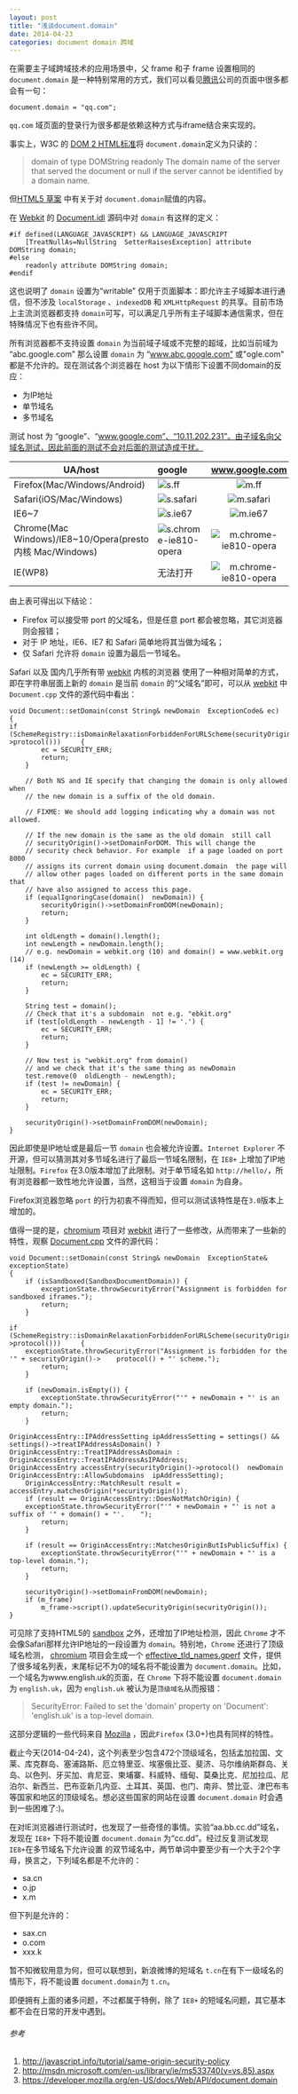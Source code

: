 ```yaml
---
layout: post
title: "浅谈document.domain"
date: 2014-04-23
categories: document domain 跨域
---
```


在需要主子域跨域技术的应用场景中，父 frame 和子 frame 设置相同的 `document.domain` 是一种特别常用的方式，我们可以看见[腾讯](http://www.qq.com)公司的页面中很多都会有一句：

    document.domain = "qq.com";

`qq.com` 域页面的登录行为很多都是依赖这种方式与iframe结合来实现的。


事实上，W3C 的 [DOM 2 HTML标准](http://www.w3.org/TR/2003/REC-DOM-Level-2-HTML-20030109/html.html#ID-2250147)将 `document.domain`定义为只读的：

>domain of type DOMString  readonly
>The domain name of the server that served the document  or null if the server cannot be identified by a domain name.

但[HTML5 草案](http://www.whatwg.org/specs/web-apps/current-work/multipage/origin-0.html#relaxing-the-same-origin-restriction) 中有关于对 `document.domain`赋值的内容。

在 [Webkit](http://www.webkit.org) 的 [Document.idl](https://code.google.com/p/chromium/codesearch#chromium/src/third_party/WebKit/Source/core/dom/Document.idl) 源码中对 `domain` 有这样的定义：

    #if defined(LANGUAGE_JAVASCRIPT) && LANGUAGE_JAVASCRIPT
        [TreatNullAs=NullString  SetterRaisesException] attribute DOMString domain;
    #else
        readonly attribute DOMString domain;
    #endif

这也说明了 `domain` 设置为“writable” 仅用于页面脚本：即允许主子域脚本进行通信，但不涉及 `localStorage` 、`indexedDB` 和 `XMLHttpRequest` 的共享。目前市场上主流浏览器都支持 `domain`可写，可以满足几乎所有主子域脚本通信需求，但在特殊情况下也有些许不同。

所有浏览器都不支持设置 `domain` 为当前域子域或不完整的超域，比如当前域为 “abc.google.com”  那么设置 `domain` 为 “www.abc.google.com” 或"ogle.com" 都是不允许的。现在测试各个浏览器在 host 为以下情形下设置不同domain的反应：

 - 为IP地址
 - 单节域名
 - 多节域名

测试 host 为 “google”、“www.google.com”、“10.11.202.231”。由子域名向父域名测试，因此前面的测试不会对后面的测试造成干扰。


|UA/host|google|www.google.com|10.11.202.231|
|---|:---|:---:|---:|
|Firefox(Mac/Windows/Android)|![s.ff](/images/domain/s.ff.jpg)|![m.ff](/images/domain/m.ff.jpg)|![ip.ff](/images/domain/ip.ff.jpg)|
|Safari(iOS/Mac/Windows)|![s.safari](/images/domain/s.ie8.jpg)|![m.safari](/images/domain/m.ie6.jpg)|![ip.safari](/images/domain/ip.safari.jpg)|
|IE6~7|![s.ie67](/images/domain/s.ie8.jpg)|![m.ie67](/images/domain/m.ie6.jpg)|![ip.ie67](/images/domain/ip.ie6.jpg)|
|Chrome(Mac Windows)/IE8~10/Opera(presto内核 Mac/Windows)|![s.chrome-ie810-opera](/images/domain/s.ie8.jpg)|![m.chrome-ie810-opera](/images/domain/m.ie6.jpg)|![ip.chrome-ie810-opera](/images/domain/ip.ie8.jpg)|
|IE(WP8)|无法打开|![m.chrome-ie810-opera](/images/domain/m.ie6.jpg)|![ip.chrome-ie810-opera](/images/domain/ip.ie8.jpg)|

由上表可得出以下结论：
 - Firefox 可以接受带 port 的父域名，但是任意 port 都会被忽略，其它浏览器则会报错；
 - 对于 IP 地址，IE6、IE7 和 Safari 简单地将其当做为域名；
 - 仅 Safari 允许将 `domain` 设置为最后一节域名。

 Safari 以及 国内几乎所有带 [webkit](http://www.webkit.org) 内核的浏览器 使用了一种相对简单的方式，即在字符串层面上新的 `domain` 是当前 `domain` 的“父域名”即可，可以从 [webkit](http://www.webkit.org) 中 `Document.cpp` 文件的源代码中看出：
    

    void Document::setDomain(const String& newDomain  ExceptionCode& ec)
    {
    if (SchemeRegistry::isDomainRelaxationForbiddenForURLScheme(securityOrigin()->protocol()))     {
            ec = SECURITY_ERR;
            return;
        }
    
        // Both NS and IE specify that changing the domain is only allowed when
        // the new domain is a suffix of the old domain.
    
        // FIXME: We should add logging indicating why a domain was not allowed.
    
        // If the new domain is the same as the old domain  still call
        // securityOrigin()->setDomainForDOM. This will change the
        // security check behavior. For example  if a page loaded on port 8000
        // assigns its current domain using document.domain  the page will
        // allow other pages loaded on different ports in the same domain that
        // have also assigned to access this page.
        if (equalIgnoringCase(domain()  newDomain)) {
            securityOrigin()->setDomainFromDOM(newDomain);
            return;
        }
    
        int oldLength = domain().length();
        int newLength = newDomain.length();
        // e.g. newDomain = webkit.org (10) and domain() = www.webkit.org (14)
        if (newLength >= oldLength) {
            ec = SECURITY_ERR;
            return;
        }
    
        String test = domain();
        // Check that it's a subdomain  not e.g. "ebkit.org"
        if (test[oldLength - newLength - 1] != '.') {
            ec = SECURITY_ERR;
            return;
        }
    
        // Now test is "webkit.org" from domain()
        // and we check that it's the same thing as newDomain
        test.remove(0  oldLength - newLength);
        if (test != newDomain) {
            ec = SECURITY_ERR;
            return;
        }
    
        securityOrigin()->setDomainFromDOM(newDomain);
    }
    

因此即使是IP地址或是最后一节 `domain` 也会被允许设置。`Internet Explorer` 不开源，但可以猜测其对多节域名进行了最后一节域名限制，在 `IE8+` 上增加了IP地址限制。`Firefox` 在3.0版本增加了此限制。对于单节域名如 `http://hello/`，所有浏览器都一致性地允许设置，当然，这相当于设置 `domain` 为自身。

Firefox浏览器忽略 `port` 的行为初衷不得而知，但可以测试该特性是在`3.0`版本上增加的。

值得一提的是，[chromium](http://www.chromium.org/Home) 项目对 [webkit](http://www.webkit.org) 进行了一些修改，从而带来了一些新的特性，观察 [Document.cpp](https://code.google.com/p/chromium/codesearch#chromium/src/third_party/WebKit/Source/core/dom/Document.cpp) 文件的源代码：

    void Document::setDomain(const String& newDomain  ExceptionState& exceptionState)
    {
        if (isSandboxed(SandboxDocumentDomain)) {
            exceptionState.throwSecurityError("Assignment is forbidden for sandboxed iframes.");
            return;
        }
    
    if (SchemeRegistry::isDomainRelaxationForbiddenForURLScheme(securityOrigin()->protocol()))     {
        exceptionState.throwSecurityError("Assignment is forbidden for the '" + securityOrigin()->    protocol() + "' scheme.");
            return;
        }
    
        if (newDomain.isEmpty()) {
            exceptionState.throwSecurityError("'" + newDomain + "' is an empty domain.");
            return;
        }
    
    OriginAccessEntry::IPAddressSetting ipAddressSetting = settings() && settings()->treatIPAddressAsDomain() ? OriginAccessEntry::TreatIPAddressAsDomain :     OriginAccessEntry::TreatIPAddressAsIPAddress;
    OriginAccessEntry accessEntry(securityOrigin()->protocol()  newDomain      OriginAccessEntry::AllowSubdomains  ipAddressSetting);
        OriginAccessEntry::MatchResult result = accessEntry.matchesOrigin(*securityOrigin());
        if (result == OriginAccessEntry::DoesNotMatchOrigin) {
        exceptionState.throwSecurityError("'" + newDomain + "' is not a suffix of '" + domain() + "'.    ");
            return;
        }
    
        if (result == OriginAccessEntry::MatchesOriginButIsPublicSuffix) {
            exceptionState.throwSecurityError("'" + newDomain + "' is a top-level domain.");
            return;
        }
    
        securityOrigin()->setDomainFromDOM(newDomain);
        if (m_frame)
            m_frame->script().updateSecurityOrigin(securityOrigin());
    }


可见除了支持HTML5的 [sandbox](http://www.whatwg.org/specs/web-apps/current-work/multipage/the-iframe-element.html#attr-iframe-sandbox) 之外，还增加了IP地址检测，因此 `Chrome` 才不会像Safari那样允许IP地址的一段设置为 `domain`。特别地，`Chrome` 还进行了顶级域名检测， [chromium](http://www.chromium.org/Home) 项目会生成一个 [effective_tld_names.gperf](https://code.google.com/p/chromium/codesearch#chromium/src/net/base/registry_controlled_domains/effective_tld_names.gperf) 文件，提供了很多域名列表，末尾标记不为0的域名将不能设置为 `document.domain`。比如，一个域名为www.english.uk的页面，在 `Chrome` 下将不能设置 `document.domain` 为 `english.uk`，因为 `english.uk` 被认为是`顶级域名`从而报错：

>SecurityError: Failed to set the 'domain' property on 'Document': 'english.uk' is a top-level domain.

这部分逻辑的一些代码来自 [Mozilla](http://www.mozilla.org) ，因此`Firefox` (3.0+)也具有同样的特性。

截止今天(2014-04-24)，这个列表至少包含472个顶级域名，包括孟加拉国、文莱、库克群岛、塞浦路斯、厄立特里亚、埃塞俄比亚、斐济、马尔维纳斯群岛、关岛、以色列、牙买加、肯尼亚、柬埔寨、科威特、缅甸、莫桑比克、尼加拉瓜、尼泊尔、新西兰、巴布亚新几内亚、土耳其、英国、也门、南非、赞比亚、津巴布韦等国家和地区的顶级域名。想必这些国家的网站在设置 `document.domain` 时会遇到一些困难了:)。



在对IE浏览器进行测试时，也发现了一些奇怪的事情。实验“aa.bb.cc.dd”域名，发现在 `IE8+` 下将不能设置 `document.domain` 为“cc.dd”。经过反复测试发现 `IE8+`在多节域名下允许设置 的双节域名中，两节单词中要至少有一个大于2个字母，换言之，下列域名都是不允许的：
 
 - sa.cn
 - o.jp
 - x.m

但下列是允许的：

 - sax.cn
 - o.com
 - xxx.k

暂不知微软用意为何，但可以联想到，新浪微博的短域名 `t.cn`在有下一级域名的情形下，将不能设置 `document.domain`为 `t.cn`。


即便拥有上面的诸多问题，不过都属于特例，除了 `IE8+` 的短域名问题，其它基本都不会在日常的开发中遇到。

###### 参考
 1. <http://javascript.info/tutorial/same-origin-security-policy>
 2. <http://msdn.microsoft.com/en-us/library/ie/ms533740(v=vs.85).aspx>
 3. <https://developer.mozilla.org/en-US/docs/Web/API/document.domain>

